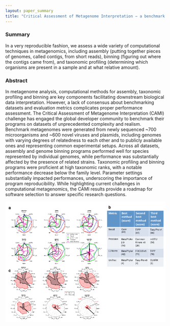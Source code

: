 ```yaml
---
layout: paper_summary
title: "Critical Assessment of Metagenome Interpretation − a benchmark of computational metagenomics software"
---
```


### Summary
In a very reproducible fashion, we assess a wide variety of computational techniques in metagenomics, including assembly (putting together pieces of genomes, called contigs, from short reads), binning (figuring out where the contigs came from), and taxonomic profiling (determining which organisms are present in a sample and at what relative amount).

### Abstract
In metagenome analysis, computational methods for assembly, taxonomic profiling and binning are key components facilitating downstream biological data interpretation. However, a lack of consensus about benchmarking datasets and evaluation metrics complicates proper performance assessment. The Critical Assessment of Metagenome Interpretation (CAMI) challenge has engaged the global developer community to benchmark their programs on datasets of unprecedented complexity and realism. Benchmark metagenomes were generated from newly sequenced ~700 microorganisms and ~600 novel viruses and plasmids, including genomes with varying degrees of relatedness to each other and to publicly available ones and representing common experimental setups. Across all datasets, assembly and genome binning programs performed well for species represented by individual genomes, while performance was substantially affected by the presence of related strains. Taxonomic profiling and binning programs were proficient at high taxonomic ranks, with a notable performance decrease below the family level. Parameter settings substantially impacted performances, underscoring the importance of program reproducibility. While highlighting current challenges in computational metagenomics, the CAMI results provide a roadmap for software selection to answer specific research questions.


<img src="../../images/publication/2017_CAMI.png" />


